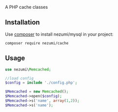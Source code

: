 A PHP cache classes

## Installation

Use [composer](http://getcomposer.org) to install nezumi/mysql in your project:
```
composer require nezumi/cache
```


## Usage
```php
use nezumi\Memcached;

//load config
$config = include './config.php';

$Memcached = new Memcached();
$Memcached->open($config);
$Memcached->s('name', array(1,2));
$Memcached->s('name');
```


